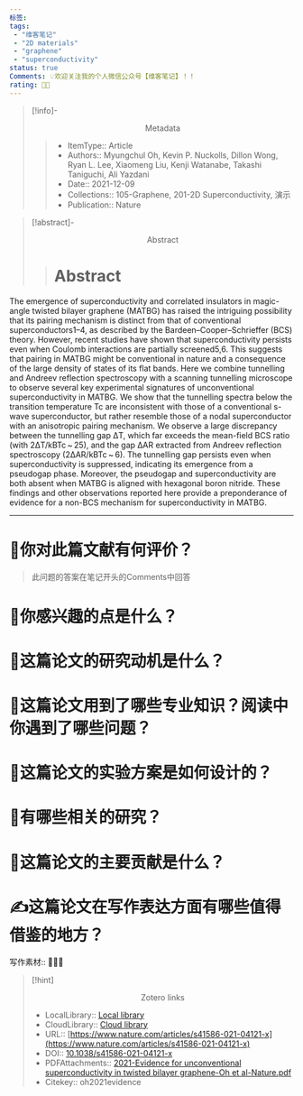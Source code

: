```yaml
---
标签: 
tags:
 - "维客笔记"
 - "2D materials"
 - "graphene"
 - "superconductivity"
status: true
Comments: 💡欢迎关注我的个人微信公众号【维客笔记】！！
rating: 🍓🍓
---
```


>[!info]- <center>Metadata</center>
>
>>* ItemType:: Article      
>>* Authors:: Myungchul Oh, Kevin P. Nuckolls, Dillon Wong, Ryan L. Lee, Xiaomeng Liu, Kenji Watanabe, Takashi Taniguchi, Ali Yazdani      
>>* Date:: 2021-12-09   
>>* Collections:: 105-Graphene, 201-2D Superconductivity, 演示  
>>* Publication:: Nature    


>[!abstract]- <center>Abstract</center>
>
>># Abstract
 The emergence of superconductivity and correlated insulators in magic-angle twisted bilayer graphene (MATBG) has raised the intriguing possibility that its pairing mechanism is distinct from that of conventional superconductors1–4, as described by the Bardeen–Cooper–Schrieffer (BCS) theory. However, recent studies have shown that superconductivity persists even when Coulomb interactions are partially screened5,6. This suggests that pairing in MATBG might be conventional in nature and a consequence of the large density of states of its flat bands. Here we combine tunnelling and Andreev reflection spectroscopy with a scanning tunnelling microscope to observe several key experimental signatures of unconventional superconductivity in MATBG. We show that the tunnelling spectra below the transition temperature Tc are inconsistent with those of a conventional s-wave superconductor, but rather resemble those of a nodal superconductor with an anisotropic pairing mechanism. We observe a large discrepancy between the tunnelling gap ΔT, which far exceeds the mean-field BCS ratio (with 2ΔT/kBTc ~ 25), and the gap ΔAR extracted from Andreev reflection spectroscopy (2ΔAR/kBTc ~ 6). The tunnelling gap persists even when superconductivity is suppressed, indicating its emergence from a pseudogap phase. Moreover, the pseudogap and superconductivity are both absent when MATBG is aligned with hexagonal boron nitride. These findings and other observations reported here provide a preponderance of evidence for a non-BCS mechanism for superconductivity in MATBG.

----------------------------------------------------------------------------------------------
# 🍨你对此篇文献有何评价？

>此问题的答案在笔记开头的Comments中回答


# 🍛你感兴趣的点是什么？


# 🍔这篇论文的研究动机是什么？


# 🥪这篇论文用到了哪些专业知识？阅读中你遇到了哪些问题？ 


# 🍚这篇论文的实验方案是如何设计的？ 


# 🌮有哪些相关的研究？


# 🍝这篇论文的主要贡献是什么？


# ✍这篇论文在写作表达方面有哪些值得借鉴的地方？

写作素材:: 📌📌📌



>[!hint] <center>Zotero links</center>
>
>* LocalLibrary:: [Local library](zotero://select/items/1_878UTIRH)    
>* CloudLibrary:: [Cloud library](http://zotero.org/users/6360064/items/878UTIRH)  
>* URL:: [https://www.nature.com/articles/s41586-021-04121-x](https://www.nature.com/articles/s41586-021-04121-x)  
>* DOI:: [10.1038/s41586-021-04121-x](https://doi.org/10.1038/s41586-021-04121-x)    
>* PDFAttachments:: [2021-Evidence for unconventional superconductivity in twisted bilayer graphene-Oh et al-Nature.pdf](zotero://open-pdf/library/items/NTTPVVG4)  
>* Citekey:: oh2021evidence   
